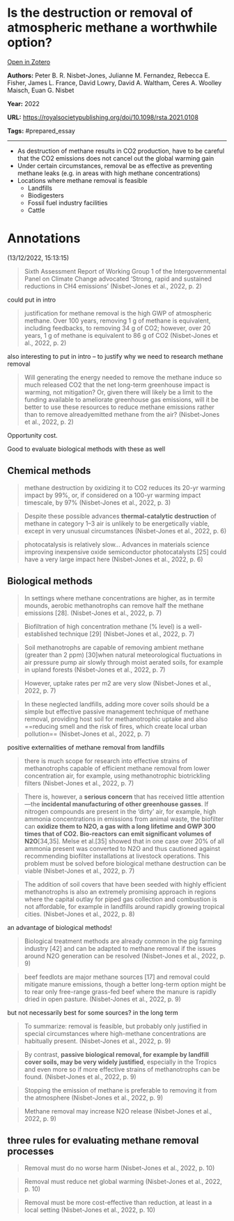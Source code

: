 # Is the destruction or removal of atmospheric methane a worthwhile option?
[Open in Zotero](zotero://select/items/@Nisbet-JonesEtAl_2022)

**Authors:** Peter B. R. Nisbet-Jones, Julianne M. Fernandez, Rebecca E. Fisher, James L. France, David Lowry, David A. Waltham, Ceres A. Woolley Maisch, Euan G. Nisbet

**Year:** 2022

**URL:** https://royalsocietypublishing.org/doi/10.1098/rsta.2021.0108

**Tags:** #prepared_essay 

---
- As destruction of methane results in CO2 production, have to be careful that the CO2 emissions does not cancel out the global warming gain 
- Under certain circumstances, removal be as effective as preventing methane leaks (e.g. in areas with high methane concentrations)
- Locations where methane removal is feasible 
	- Landfills
	- Biodigesters 
	- Fossil fuel industry facilities 
	- Cattle 

# Annotations  
(13/12/2022, 15:13:15)

> Sixth Assessment Report of Working Group 1 of the Intergovernmental Panel on Climate Change advocated ‘Strong, rapid and sustained reductions in CH4 emissions’ (Nisbet-Jones et al., 2022, p. 2)

could put in intro

> justification for methane removal is the high GWP of atmospheric methane. Over 100 years, removing 1 g of methane is equivalent, including feedbacks, to removing 34 g of CO2; however, over 20 years, 1 g of methane is equivalent to 86 g of CO2 (Nisbet-Jones et al., 2022, p. 2)

also interesting to put in intro – to justify why we need to research methane removal 

> Will generating the energy needed to remove the methane induce so much released CO2 that the net long-term greenhouse impact is warming, not mitigation? Or, given there will likely be a limit to the funding available to ameliorate greenhouse gas emissions, will it be better to use these resources to reduce methane emissions rather than to remove alreadyemitted methane from the air? (Nisbet-Jones et al., 2022, p. 2)

Opportunity cost.  
  
Good to evaluate biological methods with these as well

## Chemical methods

> methane destruction by oxidizing it to CO2 reduces its 20-yr warming impact by 99%, or, if considered on a 100-yr warming impact timescale, by 97% (Nisbet-Jones et al., 2022, p. 3)

> Despite these possible advances **thermal-catalytic destruction** of methane in category 1–3 air is unlikely to be energetically viable, except in very unusual circumstances (Nisbet-Jones et al., 2022, p. 6)

> photocatalysis is relatively slow... Advances in materials science improving inexpensive oxide semiconductor photocatalysts [25] could have a very large impact here (Nisbet-Jones et al., 2022, p. 6)

## Biological methods

> In settings where methane concentrations are higher, as in termite mounds, aerobic methanotrophs can remove half the methane emissions [28]. (Nisbet-Jones et al., 2022, p. 7)

> Biofiltration of high concentration methane (% level) is a well-established technique [29] (Nisbet-Jones et al., 2022, p. 7)

> Soil methanotrophs are capable of removing ambient methane (greater than 2 ppm) [30]when natural meteorological fluctuations in air pressure pump air slowly through moist aerated soils, for example in upland forests (Nisbet-Jones et al., 2022, p. 7)

> However, uptake rates per m2 are very slow (Nisbet-Jones et al., 2022, p. 7)

> In these neglected landfills, adding more cover soils should be a simple but effective passive management technique of methane removal, providing host soil for methanotrophic uptake and also ==reducing smell and the risk of fires, which create local urban pollution== (Nisbet-Jones et al., 2022, p. 7)

positive externalities of methane removal from landfills

> there is much scope for research into effective strains of methanotrophs capable of efficient methane removal from lower concentration air, for example, using methanotrophic biotrickling filters (Nisbet-Jones et al., 2022, p. 7)

> There is, however, a **serious concern** that has received little attention—the **incidental manufacturing of other greenhouse gasses**. If nitrogen compounds are present in the ‘dirty’ air, for example, high ammonia concentrations in emissions from animal waste, the biofilter can **oxidize them to N2O, a gas with a long lifetime and GWP 300 times that of CO2. Bio-reactors can emit significant volumes of N2O**[34,35]. Melse et al.[35] showed that in one case over 20% of all ammonia present was converted to N2O and thus cautioned against recommending biofilter installations at livestock operations. This problem must be solved before biological methane destruction can be viable (Nisbet-Jones et al., 2022, p. 7)

> The addition of soil covers that have been seeded with highly efficient methanotrophs is also an extremely promising approach in regions where the capital outlay for piped gas collection and combustion is not affordable, for example in landfills around rapidly growing tropical cities. (Nisbet-Jones et al., 2022, p. 8)

an advantage of biological methods! 

> Biological treatment methods are already common in the pig farming industry [42] and can be adapted to methane removal if the issues around N2O generation can be resolved (Nisbet-Jones et al., 2022, p. 9)

> beef feedlots are major methane sources [17] and removal could mitigate manure emissions, though a better long-term option might be to rear only free-range grass-fed beef where the manure is rapidly dried in open pasture. (Nisbet-Jones et al., 2022, p. 9)

but not necessarily best for some sources? in the long term 

> To summarize: removal is feasible, but probably only justified in special circumstances where high-methane concentrations are habitually present. (Nisbet-Jones et al., 2022, p. 9)

> By contrast, **passive biological removal, for example by landfill cover soils, may be very widely justified**, especially in the Tropics and even more so if more effective strains of methanotrophs can be found. (Nisbet-Jones et al., 2022, p. 9)

> Stopping the emission of methane is preferable to removing it from the atmosphere (Nisbet-Jones et al., 2022, p. 9)

> Methane removal may increase N2O release (Nisbet-Jones et al., 2022, p. 9)

## three rules for evaluating methane removal processes 

> Removal must do no worse harm (Nisbet-Jones et al., 2022, p. 10)

> Removal must reduce net global warming (Nisbet-Jones et al., 2022, p. 10)

> Removal must be more cost-effective than reduction, at least in a local setting (Nisbet-Jones et al., 2022, p. 10)